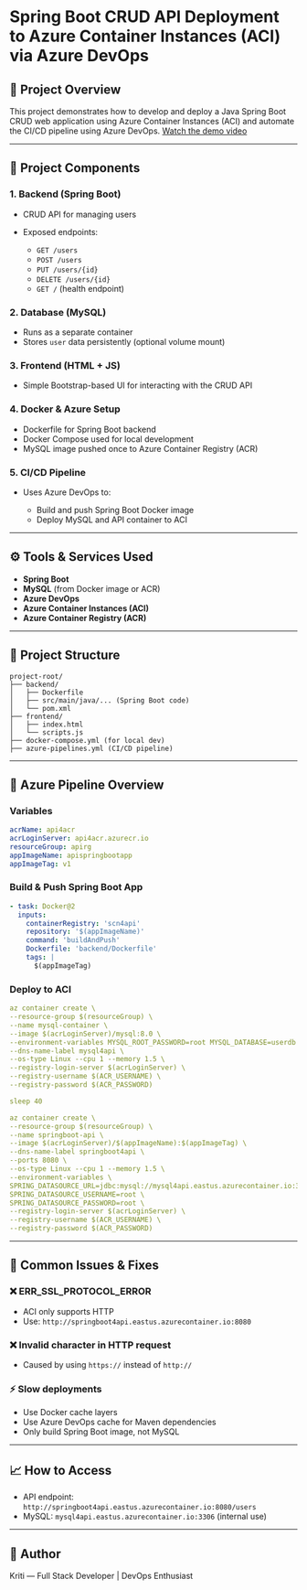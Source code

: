 # Spring Boot CRUD API Deployment to Azure Container Instances (ACI) via Azure DevOps

## 🌟 Project Overview

This project demonstrates how to develop and deploy a Java Spring Boot CRUD web application using Azure Container Instances (ACI) and automate the CI/CD pipeline using Azure DevOps.
[Watch the demo video](https://github.com/yesiamkriti/celebal-final-assignment/blob/main/frontend/Untitled%20video%20-%20Made%20with%20Clipchamp.mp4)

---

## 📄 Project Components

### 1. **Backend (Spring Boot)**

- CRUD API for managing users
- Exposed endpoints:

  - `GET /users`
  - `POST /users`
  - `PUT /users/{id}`
  - `DELETE /users/{id}`
  - `GET /` (health endpoint)

### 2. **Database (MySQL)**

- Runs as a separate container
- Stores `user` data persistently (optional volume mount)

### 3. **Frontend (HTML + JS)**

- Simple Bootstrap-based UI for interacting with the CRUD API

### 4. **Docker & Azure Setup**

- Dockerfile for Spring Boot backend
- Docker Compose used for local development
- MySQL image pushed once to Azure Container Registry (ACR)

### 5. **CI/CD Pipeline**

- Uses Azure DevOps to:

  - Build and push Spring Boot Docker image
  - Deploy MySQL and API container to ACI

---

## ⚙️ Tools & Services Used

- **Spring Boot**
- **MySQL** (from Docker image or ACR)
- **Azure DevOps**
- **Azure Container Instances (ACI)**
- **Azure Container Registry (ACR)**

---

## 📁 Project Structure

```
project-root/
├── backend/
│   ├── Dockerfile
│   ├── src/main/java/... (Spring Boot code)
│   └── pom.xml
├── frontend/
│   ├── index.html
│   └── scripts.js
├── docker-compose.yml (for local dev)
├── azure-pipelines.yml (CI/CD pipeline)
```

---

## 🚀 Azure Pipeline Overview

### **Variables**

```yaml
acrName: api4acr
acrLoginServer: api4acr.azurecr.io
resourceGroup: apirg
appImageName: apispringbootapp
appImageTag: v1
```

### **Build & Push Spring Boot App**

```yaml
- task: Docker@2
  inputs:
    containerRegistry: 'scn4api'
    repository: '$(appImageName)'
    command: 'buildAndPush'
    Dockerfile: 'backend/Dockerfile'
    tags: |
      $(appImageTag)
```

### **Deploy to ACI**

```yaml
az container create \
--resource-group $(resourceGroup) \
--name mysql-container \
--image $(acrLoginServer)/mysql:8.0 \
--environment-variables MYSQL_ROOT_PASSWORD=root MYSQL_DATABASE=userdb \
--dns-name-label mysql4api \
--os-type Linux --cpu 1 --memory 1.5 \
--registry-login-server $(acrLoginServer) \
--registry-username $(ACR_USERNAME) \
--registry-password $(ACR_PASSWORD)

sleep 40

az container create \
--resource-group $(resourceGroup) \
--name springboot-api \
--image $(acrLoginServer)/$(appImageName):$(appImageTag) \
--dns-name-label springboot4api \
--ports 8080 \
--os-type Linux --cpu 1 --memory 1.5 \
--environment-variables \
SPRING_DATASOURCE_URL=jdbc:mysql://mysql4api.eastus.azurecontainer.io:3306/userdb \
SPRING_DATASOURCE_USERNAME=root \
SPRING_DATASOURCE_PASSWORD=root \
--registry-login-server $(acrLoginServer) \
--registry-username $(ACR_USERNAME) \
--registry-password $(ACR_PASSWORD)
```

---

## 🚫 Common Issues & Fixes

### ❌ ERR_SSL_PROTOCOL_ERROR

- ACI only supports HTTP
- Use: `http://springboot4api.eastus.azurecontainer.io:8080`

### ❌ Invalid character in HTTP request

- Caused by using `https://` instead of `http://`

### ⚡ Slow deployments

- Use Docker cache layers
- Use Azure DevOps cache for Maven dependencies
- Only build Spring Boot image, not MySQL

---

## 📈 How to Access

- API endpoint: `http://springboot4api.eastus.azurecontainer.io:8080/users`
- MySQL: `mysql4api.eastus.azurecontainer.io:3306` (internal use)

---

## 💼 Author

Kriti — Full Stack Developer | DevOps Enthusiast
